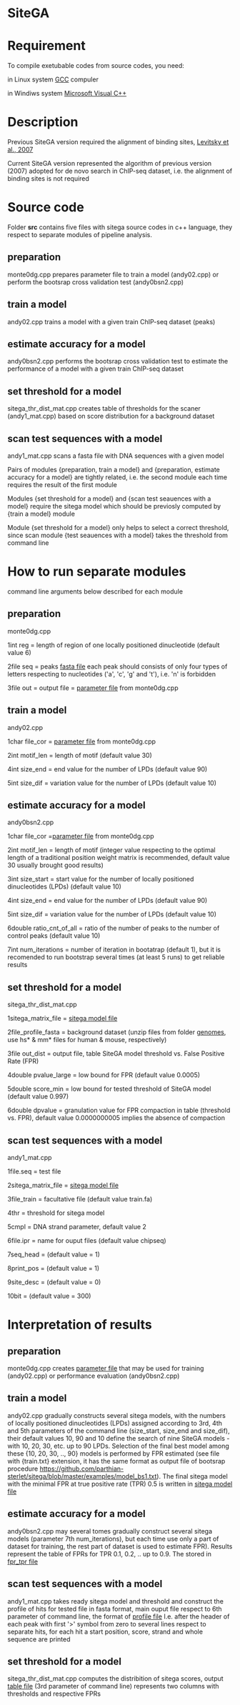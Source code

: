 # SiteGA
# Requirement
To compile exetubable codes from source codes, you need:

in Linux system [GCC](https://gcc.gnu.org/) compuler 

in Windiws system [Microsoft Visual C++](https://visualstudio.microsoft.com/vs/express/)

# Description
Previous SiteGA version required the alignment of binding sites, [Levitsky et al., 2007](https://doi.org/10.1186/1471-2105-8-481)

Current SiteGA version represented the algorithm of previous version (2007) adopted for de novo search in ChIP-seq dataset, i.e. the alignment of binding sites is not required

# Source code
Folder **src** contains five files with sitega source codes in c++ language, they respect to separate modules of pipeline analysis. 
## preparation
monte0dg.cpp prepares parameter file to train a model (andy02.cpp) or perform the bootsrap cross validation test (andy0bsn2.cpp)
## train a model
andy02.cpp  trains a model with a given train ChIP-seq dataset (peaks)
## estimate accuracy for a model
andy0bsn2.cpp performs the bootsrap cross validation test to estimate the performance of a model with a given train ChIP-seq dataset
## set threshold for a model
sitega_thr_dist_mat.cpp creates table of thresholds for the scaner (andy1_mat.cpp) based on score distribution for a background dataset
## scan test sequences with a model
andy1_mat.cpp scans a fasta file with DNA sequences with a given model

Pairs of modules {preparation, train a model} and {preparation, estimate accuracy for a model} are tightly related, i.e. the second module each time requires the result of the first module

Modules {set threshold for a model} and {scan test seauences with a model} require the sitega model which should be previosly computed by {train a model} module

Module {set threshold for a model} only helps to select a correct threshold, since scan module {test seauences with a model} takes the threshold from command line

# How to run separate modules
command line arguments below described for each module

## preparation

monte0dg.cpp 

1int reg = length of region of one locally positioned dinucleotide (default value 6)

2file seq = peaks [fasta file](https://github.com/parthian-sterlet/sitega/blob/master/examples/peaks.fa) each peak should consists of only four types of letters respecting to nucleotides ('a', 'c', 'g' and 't'), i.e. 'n' is forbidden

3file out = output file = [parameter file](https://github.com/parthian-sterlet/sitega/blob/master/examples/diagonal_cov.mnt) from monte0dg.cpp 

## train a model

andy02.cpp

1char file_cor = [parameter file](https://github.com/parthian-sterlet/sitega/blob/master/examples/diagonal_cov.mnt) from monte0dg.cpp 

2int motif_len = length of motif (default value 30)

4int size_end = end value for the number of LPDs (default value 90)

5int size_dif = variation value for the number of LPDs (default value 10)

## estimate accuracy for a model

andy0bsn2.cpp

1char file_cor =[parameter file](https://github.com/parthian-sterlet/sitega/blob/master/examples/diagonal_cov.mnt) from monte0dg.cpp 

2int motif_len = length of motif (integer value respecting to the optimal length of a traditional position weight matrix is recommended, default value 30 usually brought good results)

3int size_start = start value for the number of locally positioned dinucleotides (LPDs) (default value 10)

4int size_end = end value for the number of LPDs (default value 90)

5int size_dif = variation value for the number of LPDs (default value 10)

6double ratio_cnt_of_all  = ratio of the number of peaks to the number of control peaks (default value 10)

7int num_iterations = number of iteration in bootatrap (default 1), but it is recomended to run bootstrap several times (at least 5 runs) to get reliable results

## set threshold for a model

sitega_thr_dist_mat.cpp

1sitega_matrix_file = [sitega model file](https://github.com/parthian-sterlet/sitega/blob/master/examples/model.mat)

2file_profile_fasta = background dataset (unzip files from folder [genomes](https://github.com/parthian-sterlet/sitega/tree/master/genomes), use hs* & mm* files for human & mouse, respectively)

3file out_dist = output file, table SiteGA model threshold vs. False Positive Rate (FPR)

4double pvalue_large = low bound for FPR (default value 0.0005)

5double score_min = low bound for tested threshold of SiteGA model (default value 0.997)

6double dpvalue = granulation value for FPR compaction in table (threshold vs. FPR), default value 0.0000000005 implies the absence of compaction

## scan test sequences with a model

andy1_mat.cpp

1file.seq = test file

2sitega_matrix_file = [sitega model file](https://github.com/parthian-sterlet/sitega/blob/master/examples/model.mat)

3file_train = facultative file (default value train.fa)

4thr = threshold for sitega model

5cmpl = DNA strand parameter, default value 2 

6file.ipr = name for ouput files (default value chipseq)

7seq_head = (default value = 1)

8print_pos = (default value = 1)

9site_desc = (default value = 0)

10bit = (default value = 300)

# Interpretation of results

## preparation

monte0dg.cpp creates [parameter file](https://github.com/parthian-sterlet/sitega/blob/master/examples/diagonal_cov.mnt) that may be used for training (andy02.cpp) or performance evaluation (andy0bsn2.cpp)

## train a model

andy02.cpp gradually constructs several sitega models, with the numbers of locally positioned dinucleotides (LPDs) assigned according to 3rd, 4th and 5th parameters of the command line (size_start, size_end and size_dif), their default values 10, 90 and 10 define the search of nine SiteGA models - with 10, 20, 30, etc. up to 90 LPDs. Selection of the final best model among these {10, 20, 30, .., 90} models is performed by FPR estimated (see file with {train.txt} extension, it has the same format as output file of bootsrap procedure https://github.com/parthian-sterlet/sitega/blob/master/examples/model_bs1.txt). The final sitega model with the minimal FPR at true positive rate (TPR) 0.5 is written in [sitega model file](https://github.com/parthian-sterlet/sitega/blob/master/examples/model.mat)

## estimate accuracy for a model

andy0bsn2.cpp may several tomes gradually construct several sitega models (parameter 7th num_iterations), but each time use only a part of dataset for training, the rest part of dataset is used to estimate FPR). Results represent the table of FPRs for TPR 0.1, 0.2, .. up to 0.9. The stored in [fpr_tpr file](https://github.com/parthian-sterlet/sitega/blob/master/examples/model_bs1.txt)

## scan test sequences with a model

andy1_mat.cpp takes ready sitega model and threshold and construct the profile of hits for tested file in fasta format, main ouput file respect to 6th parameter of command line, the format of [profile file](https://github.com/parthian-sterlet/sitega/blob/master/examples/hit_profile)
I.e. after the header of each peak with first '>' symbol from zero to several lines respect to separate hits, for each hit a start position, score, strand and whole sequence are printed

## set threshold for a model

sitega_thr_dist_mat.cpp computes the distribition of sitega scores, output [table file](https://github.com/parthian-sterlet/sitega/blob/master/examples/thr_fpr) (3rd parameter of command line) represents two columns with thresholds and respective FPRs
